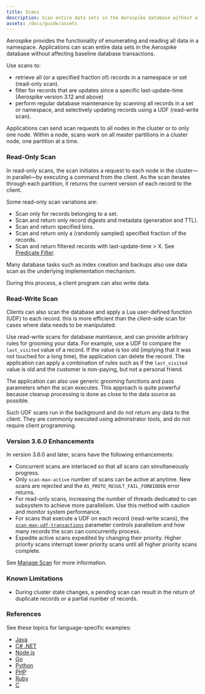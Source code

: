 ```yaml
---
title: Scans
description: Scan entire data sets in the Aerospike database without affecting baseline database transactions.
assets: /docs/guide/assets
---
```


Aerospike provides the functionality of enumerating and reading all data in a namespace. Applications can scan entire data sets in the Aerospike database without affecting baseline database transactions.

Use scans to:

- retrieve all (or a specified fraction of) records in a namespace or set (read-only scan).
- filter for records that are updates since a specific last-update-time (Aerospike version 3.12 and above)
- perform regular database maintenance by scanning all records in a set or namespace, and selectively updating records using a UDF (read-write scan).

Applications can send scan requests to all nodes in the cluster or to only one node. Within a node, scans work on all master partitions in a cluster node, one partition at a time.

### Read-Only Scan

In read-only scans, the scan initiates a request to each node in the cluster&mdash;in parallel&mdash;by executing a command from the client. As the scan iterates through each partition, it returns the current version of each record to the client.

Some read-only scan variations are:

- Scan only for records belonging to a set.
- Scan and return only record digests and metadata (generation and TTL).
- Scan and return specified bins.
- Scan and return only a (randomly sampled) specified fraction of the records.
- Scan and return filtered records with last-update-time > X. See [Predicate Filter](/docs/guide/predicate.html).

Many database tasks such as index creation and backups also use data scan as the underlying implementation mechanism.

During this process, a client program can also write data.

### Read-Write Scan

Clients can also scan the database and apply a Lua user-defined function (UDF) to each record. this is more efficient than the client-side scan for cases where data needs to be manipulated.

Use read-write scans for database maintance, and can provide arbitrary rules for grooming your data. For example, use a UDF to compare the `last_visited` value of a record. If the value is too old (implying that it was not touched for a long time), the application can delete the record. The application can apply a combination of rules such as if the `last_visited` value is old and the customer is non-paying, but not a personal friend. 

The application can also use generic grooming functions and pass parameters when the scan executes. This approach is quite powerful because cleanup processing is done as close to the data source as possible.

Such UDF scans run in the background and do not return any data to the client. They are commonly executed using adminstrator tools, and do not require client programming.

### Version 3.6.0 Enhancements

In version 3.6.0 and later, scans have the following enhancements:
- Concurrent scans are interlaced so that all scans can simultaneously progress.
- Only `scan-max-active` number of scans can be active at anytime. New scans are rejected and the `AS_PROTO_RESULT_FAIL_FORBIDDEN` error returns.
- For read-only scans, increasing the number of threads dedicated to  can subsystem to achieve more parallelism. Use this method with caution and monitor system performance.
- For scans that execute a UDF on each record (read-write scans), the [`scan-max-udf-transactions`](/docs/reference/configuration/#scan-max-udf-transactions) parameter controls parallelism and how many records the scan can concurrently process.
- Expedite active scans expedited by changing their priority. Higher priority scans interrupt lower priority scans until all higher priority scans complete.

See [Manage Scan](/docs/operations/manage/scans) for more information.

### Known Limitations

- During cluster state changes, a pending scan can result in the return of duplicate records or a partial number of records.

### References

See these topics for language-specific examples:

- [Java](/docs/client/java/usage/scan/scan.html)
- [C# .NET](/docs/client/csharp/usage/scan/scan.html)
- [Node.js](/docs/client/nodejs/usage/scan/scan.html)
- [Go](/docs/client/go/usage/scan/scan.html)
- [Python](/docs/client/python/usage/scan/scan.html)
- [PHP](/docs/client/php/usage/scan/scan.html)
- [Ruby](/docs/client/ruby/usage/scan)
- [C](/docs/client/c/usage/scan/scan.html)
